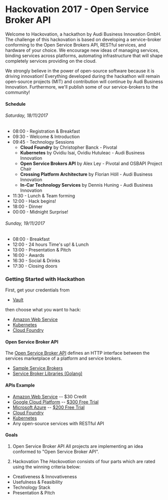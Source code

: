 # Hackovation 2017 - Open Service Broker API

Welcome to Hackovation, a hackathon by Audi Business Innovation GmbH. The challenge of this hackovation is based on developing a service-broker conforming to the Open Service Brokers API, RESTful services, and hardware of your choice. We encourage new ideas of managing services, binding services across platforms, automating infrastructure that will shape completely services providing on the cloud.

We strongly believe in the power of open-source software because it is driving innovation! Everything developed during the hackathon will remain open-source projects (MIT) and contribution will continue by Audi Business Innovation. Furthermore, we'll publish some of our service-brokers to the community!

#### Schedule

###### Saturday, 18/11/2017
* 08:00 - Registration & Breakfast
* 09:30 - Welcome & Introduction
* 09:45 - Technology Sessions
  * **Cloud Foundry** by Christopher Banck - Pivotal
  * **Kubernetes** by Ovidiu Isai, Ovidiu Hutuleac - Audi Business Innovation
  * **Open Service Brokers API** by Alex Ley - Pivotal and OSBAPI Project Chair
  * **Crossing Platform Architecture** by Florian Höll - Audi Business Innovation
  * **In-Car Technology Services** by Dennis Huning - Audi Business Innovation
* 11:30 - Lunch & Team forming
* 12:00 - Hack begins!
* 18:00 - Dinner
* 00:00 - Midnight Surprise!

###### Sunday, 19/11/2017
* 08:00 - Breakfast
* 12:00 - 24 hours Time's up! & Lunch
* 13:00 - Presentation & Pitch
* 16:00 - Awards
* 16:30 - Social & Drinks
* 17:30 - Closing doors


### Getting Started with Hackathon

First, get your credentials from
* [Vault](https://github.com/ABI-OPEN/hackovation_101/blob/master/Vault.md)

then choose what you want to hack:

* [Amazon Web Service](https://github.com/ABI-OPEN/hackovation_101/blob/master/AWS.md)
* [Kubernetes](https://github.com/ABI-OPEN/hackovation_101/blob/master/K8S.md)
* [Cloud Foundry](https://github.com/ABI-OPEN/hackovation_101/blob/master/CF.md)


#### Open Service Broker API
The [Open Service Broker API](https://github.com/openservicebrokerapi/servicebroker/blob/v2.13/spec.md) defines an HTTP interface between the services marketplace of a platform and service brokers.
  * [Sample Service Brokers](https://github.com/openservicebrokerapi/servicebroker/blob/master/gettingStarted.md#sample-service-brokers)
  * [Service Broker Libraries (Golang)](https://github.com/pmorie/go-open-service-broker-client)


#### APIs Example
* [Amazon Web Service](https://aws.amazon.com/documentation/) -- $30 Credit
* [Google Cloud Platform](https://cloud.google.com/apis/) -- [$300 Free Trial](https://console.cloud.google.com/freetrial?_ga=2.122675855.-540444492.1504637415&pli=1&page=0)
* [Microsoft Azure](https://docs.microsoft.com/en-us/rest/api/apimanagement/) -- [$200 Free Trial](https://azure.microsoft.com/en-us/free/)
* [Cloud Foundry](https://apidocs.cloudfoundry.org/256/)
* [Kubernetes](https://kubernetes.io/docs/concepts/overview/kubernetes-api/)
* Any open-source services with RESTful API


#### Goals

1. Open Service Broker API
All projects are implementing an idea conformed to "Open Service Broker API".

2. Hackovation
The _Hackovation_ consists of four parts which are rated using the winning criteria below:

 - Creativeness & Innovativeness
 - Usefulness & Feasibility
 - Technology Stack
 - Presentation & Pitch
